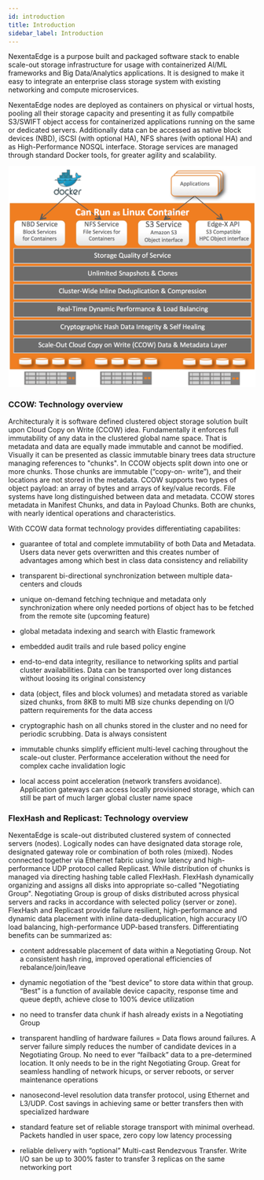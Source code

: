 ```yaml
---
id: introduction
title: Introduction
sidebar_label: Introduction
---
```


NexentaEdge is a purpose built and packaged software stack to enable scale-out storage infrastructure for usage with containerized AI/ML frameworks and Big Data/Analytics applications. It is designed to make it easy to integrate an enterprise class storage system with existing networking and compute microservices.

NexentaEdge nodes are deployed as containers on physical or virtual hosts, pooling all their storage capacity and presenting it as fully compatbile S3/SWIFT object access for containerized applications running on the same or dedicated servers. Additionally data can be accessed as native block devices (NBD), iSCSI (with optional HA), NFS shares (with optional HA) and as High-Performance NOSQL interface. Storage services are managed through standard Docker tools, for greater agility and scalability.

![alt-text](/docs/assets/high_level_diagram.png)

### CCOW: Technology overview

Architecturaly it is software defined clustered object storage solution built upon Cloud Copy on Write (CCOW) idea. Fundamentally it enforces full immutability of any data in the clustered global name space. That is metadata and data are equally made immutable and cannot be modified. Visually it can be presented as classic immutable binary trees data structure managing references to "chunks". In CCOW objects split down into one or more chunks. Those chunks are immutable (“copy-on- write”), and their locations are not stored in the metadata. CCOW supports two types of object payload: an array of bytes and arrays of key/value records. File systems have long distinguished between data and metadata. CCOW stores metadata in Manifest Chunks, and data in Payload Chunks. Both are chunks, with nearly identical operations and characteristics.

With CCOW data format technology provides differentiating capabilites:

- guarantee of total and complete immutability of both Data and Metadata. Users data never gets overwritten and this creates number of advantages among which best in class data consistency and reliability

- transparent bi-directional synchronization between multiple data-centers and clouds

- unique on-demand fetching technique and metadata only synchronization where only needed portions of object has to be fetched from the remote site (upcoming feature)

- global metadata indexing and search with Elastic framework

- embedded audit trails and rule based policy engine

- end-to-end data integrity, resiliance to networking splits and partial cluster availabilities. Data can be transported over long distances without loosing its original consistency

- data (object, files and block volumes) and metadata stored as variable sized chunks, from 8KB to multi MB size chunks depending on I/O pattern requirements for the data access

- cryptographic hash on all chunks stored in the cluster and no need for periodic scrubbing. Data is always consistent

- immutable chunks simplify efficient multi-level caching throughout the scale-out cluster. Performance acceleration without the need for complex cache invalidation logic

- local access point acceleration (network transfers avoidance). Application gateways can access locally provisioned storage, which can still be part of much larger global cluster name space

### FlexHash and Replicast: Technology overview

NexentaEdge is scale-out distributed clustered system of connected servers (nodes). Logically nodes can have designated data storage role, designated gateway role or combination of both roles (mixed). Nodes connected together via Ethernet fabric using low latency and high-performance UDP protocol called Replicast. While distribution of chunks is managed via directing hashing table called FlexHash. FlexHash dynamically organizing and assigns all disks into appropriate so-called "Negotiating Group". Negotiating Group is group of disks distributed across physical servers and racks in accordance with selected policy (server or zone). FlexHash and Replicast provide failure resilient, high-performance and dynamic data placement with inline data-deduplication, high accuracy I/O load balancing, high-performance UDP-based transfers. Differentiating benefits can be summarized as:

- content addressable placement of data within a Negotiating Group. Not a consistent hash ring, improved operational efficiencies of rebalance/join/leave

- dynamic negotiation of the “best device” to store data within that group. “Best” is a function of available device capacity, response time and queue depth, achieve close to 100% device utilization

- no need to transfer data chunk if hash already exists in a Negotiating Group

- transparent handling of hardware failures = Data flows around failures. A server failure simply reduces the number of candidate devices in a Negotiating Group. No need to ever “failback” data to a pre-determined location. It only needs to be in the right Negotiating Group.
Great for seamless handling of network hicups, or server reboots, or server maintenance operations

- nanosecond-level resolution data transfer protocol, using Ethernet and L3/UDP. Cost savings in achieving same or better transfers then with specialized hardware

- standard feature set of reliable storage transport with minimal overhead. Packets handled in user space, zero copy low latency processing

- reliable delivery with “optional” Multi-cast Rendezvous Transfer. Write I/O san be up to 300% faster to transfer 3 replicas on the same networking port





